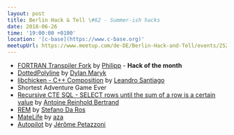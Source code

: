 ```yaml
---
layout: post
title: Berlin Hack & Tell \#62 - Summer-ish hacks
date: 2018-06-26
time: '19:00:00 +0100'
location: '[c-base](https://www.c-base.org)'
meetupUrl: https://www.meetup.com/de-DE/Berlin-Hack-and-Tell/events/252068900/
---
```


* [FORTRAN Transpiler Fork](https://github.com/interkosmos/fif) by [Philipp](https://cyber.dabamos.de/) - **Hack of the month**
* [DottedPolyline](https://github.com/dylanmaryk/DottedPolyline) by [Dylan Maryk](https://twitter.com/DylanMaryk)
* [libchicken - C++ Composition](https://github.com/leandrosansilva/random-things/tree/master/experiment_interface_composition) by [Leandro Santiago](https://github.com/leandrosansilva)
* Shortest Adventure Game Ever
* [Recursive CTE SQL - SELECT rows until the sum of a row is a certain value](https://stackoverflow.com/questions/49070697/alternative-sql-select-rows-until-the-sum-of-a-row-is-a-certain-value/49071690#49071690) by [Antoine Reinhold Bertrand](https://www.linkedin.com/in/antoine-reinhold-bertrand-26409073/)
* [REM](https://github.com/sdaros/rem) by [Stefano Da Ros](https://cip.li/stefano)
* [MateLife](https://github.com/sudoaza/matelife) by [aza](https://github.com/sudoaza)
* [Autopilot](https://github.com/jpetazzo/container.training/tree/master/slides/autopilot) by [Jérôme Petazzoni](https://github.com/jpetazzo)

